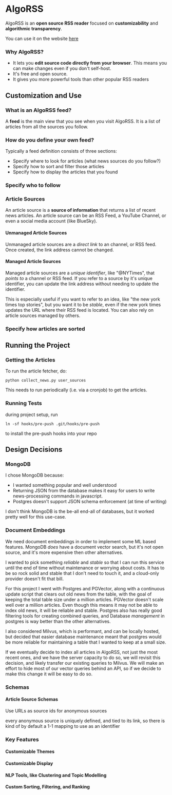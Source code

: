 # AlgoRSS

AlgoRSS is an **open source RSS reader** focused on **customizability** and **algorithmic transparency**. 

You can use it on the website [here](https://tbd19201230912091209.com)

### Why AlgoRSS?
- It lets you **edit source code directly from your browser**. This means you can make changes even if you don't self-host.
- It's free and open source.
- It gives you more powerful tools than other popular RSS readers

## Customization and Use
### What is an AlgoRSS feed?
A **feed** is the main view that you see when you visit AlgoRSS. It is a list of articles from all the sources you follow.

### How do you define your own feed?
Typically a feed definition consists of three sections:
- Specify where to look for articles (what news sources do you follow?)
- Specify how to sort and filter those articles
- Specify how to display the articles that you found

### Specify who to follow
### Article Sources
An article source is a **source of information** that returns a list of recent news articles. An article source can be an RSS Feed, a YouTube Channel, or even a social media account (like BlueSky).

#### Unmanaged Article Sources
Unmanaged article sources are a *direct link* to an channel, or RSS feed. Once created, the link address cannot be changed.

#### Managed Article Sources
Managed article sources are a *unique identifier*, like "@NYTimes", that *points to* a channel or RSS feed. If you refer to a source by it's unique identifier, you can update the link address without needing to update the identifier.

This is especially useful if you want to refer to an idea, like "the new york times top stories", but you want it to be *stable*, even if the new york times updates the URL where their RSS feed is located. You can also rely on article sources managed by others.

### Specify how articles are sorted

## Running the Project
### Getting the Articles
To run the article fetcher, do:

```
python collect_news.py user_sources
```

This needs to run periodically (i.e. via a cronjob) to get the articles.
### Running Tests
during project setup, run
```
ln -sf hooks/pre-push .git/hooks/pre-push
```

to install the pre-push hooks into your repo

## Design Decisions
### MongoDB
I chose MongoDB because:
- I wanted something popular and well understood
- Returning JSON from the database makes it easy
  for users to write news-processing commands in javascript.
- Postgres doesn't support JSON schema enforcement (at time of writing)

I don't think MongoDB is the be-all end-all of databases, but it worked pretty well for this use-case.

### Document Embeddings
We need document embeddings in order to implement some ML based features. MongoDB _does_ have a document vector search, but it's not open source, and it's more expensive then other alternatives.

I wanted to pick something _reliable_ and _stable_ so that I can run this service until the end of time without maintenance or worrying about costs. It has to be so rock solid and stable that I don't need to touch it, and a cloud-only provider doesn't fit that bill.

For this project I went with Postgres and PGVector, along with a continuous update script that clears out old news from the table, with the goal of keeping the total table size under a million articles. PGVector doesn't scale well over a million articles. Even though this means it may not be able to index old news, it will be reliable and stable. Postgres also has really good filtering tools for creating combined queries, and Database _management_ in postgres is way better than the other alternatives.

I also considered Milvus, which is performant, and can be locally hosted, but decided that easier database maintenance meant that postgres would be more reliable for maintaining a table that I wanted to keep at a small size.

If we eventually decide to index all articles in AlgoRSS, not just the most recent ones, and we have the server capacity to do so, we will revisit this decision, and likely transfer our existing queries to Milvus. We will make an effort to hide most of our vector queries behind an API, so if we decide to make this change it will be easy to do so.

### Schemas
#### Article Source Schemas
Use URLs as source ids for anonymous sources

every anonymous source is uniquely defined, and tied to its link, so there is kind of by default a 1-1 mapping to use as an identifier




### Key Features
#### Customizable Themes
#### Customizable Display
#### NLP Tools, like Clustering and Topic Modelling
#### Custom Sorting, Filtering, and Ranking


 
